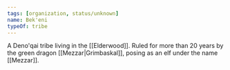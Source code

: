 ```yaml
---
tags: [organization, status/unknown]
name: Bek'eni
typeOf: tribe
---
```


A Deno'qai tribe living in the [[Elderwood]]. Ruled for more than 20 years by the green dragon [[Mezzar|Grimbaskal]], posing as an elf under the name [[Mezzar]]. 
